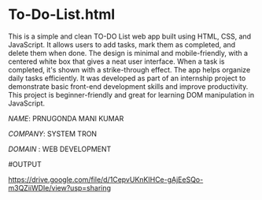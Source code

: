 # To-Do-List.html

This is a simple and clean TO-DO List web app built using HTML, CSS, and JavaScript. It allows users to add tasks, mark them as completed, and delete them when done. The design is minimal and mobile-friendly, with a centered white box that gives a neat user interface. When a task is completed, it's shown with a strike-through effect. The app helps organize daily tasks efficiently. It was developed as part of an internship project to demonstrate basic front-end development skills and improve productivity. This project is beginner-friendly and great for learning DOM manipulation in JavaScript.


*NAME*: PRNUGONDA MANI KUMAR

*COMPANY*: SYSTEM TRON

*DOMAIN* : WEB DEVELOPMENT

#OUTPUT

https://drive.google.com/file/d/1CepvUKnKIHCe-gAjEeSQo-m3QZiiWDIe/view?usp=sharing


